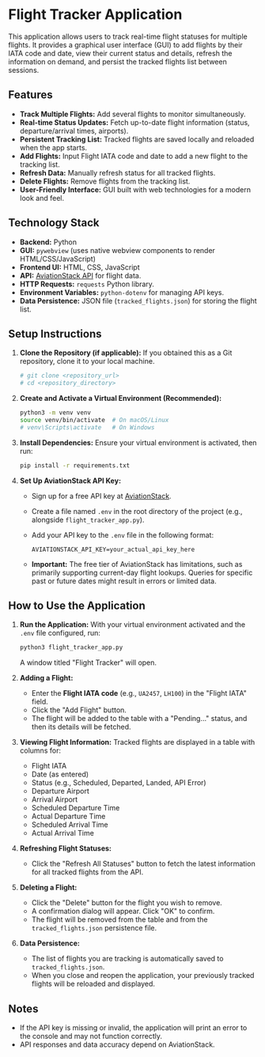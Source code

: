 # Flight Tracker Application

This application allows users to track real-time flight statuses for multiple flights. It provides a graphical user interface (GUI) to add flights by their IATA code and date, view their current status and details, refresh the information on demand, and persist the tracked flights list between sessions.

## Features

* **Track Multiple Flights:** Add several flights to monitor simultaneously.
* **Real-time Status Updates:** Fetch up-to-date flight information (status, departure/arrival times, airports).
* **Persistent Tracking List:** Tracked flights are saved locally and reloaded when the app starts.
* **Add Flights:** Input Flight IATA code and date to add a new flight to the tracking list.
* **Refresh Data:** Manually refresh status for all tracked flights.
* **Delete Flights:** Remove flights from the tracking list.
* **User-Friendly Interface:** GUI built with web technologies for a modern look and feel.

## Technology Stack

* **Backend:** Python
* **GUI:** `pywebview` (uses native webview components to render HTML/CSS/JavaScript)
* **Frontend UI:** HTML, CSS, JavaScript
* **API:** [AviationStack API](https://aviationstack.com/) for flight data.
* **HTTP Requests:** `requests` Python library.
* **Environment Variables:** `python-dotenv` for managing API keys.
* **Data Persistence:** JSON file (`tracked_flights.json`) for storing the flight list.

## Setup Instructions

1. **Clone the Repository (if applicable):**
   If you obtained this as a Git repository, clone it to your local machine.

   ```bash
   # git clone <repository_url>
   # cd <repository_directory>
   ```

2. **Create and Activate a Virtual Environment (Recommended):**

   ```bash
   python3 -m venv venv
   source venv/bin/activate  # On macOS/Linux
   # venv\Scripts\activate   # On Windows
   ```

3. **Install Dependencies:**
   Ensure your virtual environment is activated, then run:

   ```bash
   pip install -r requirements.txt
   ```

4. **Set Up AviationStack API Key:**
   * Sign up for a free API key at [AviationStack](https://aviationstack.com/).
   * Create a file named `.env` in the root directory of the project (e.g., alongside `flight_tracker_app.py`).
   * Add your API key to the `.env` file in the following format:

     ```env
     AVIATIONSTACK_API_KEY=your_actual_api_key_here
     ```

   * **Important:** The free tier of AviationStack has limitations, such as primarily supporting current-day flight lookups. Queries for specific past or future dates might result in errors or limited data.

## How to Use the Application

1. **Run the Application:**
   With your virtual environment activated and the `.env` file configured, run:

   ```bash
   python3 flight_tracker_app.py
   ```

   A window titled "Flight Tracker" will open.

2. **Adding a Flight:**
   * Enter the **Flight IATA code** (e.g., `UA2457`, `LH100`) in the "Flight IATA" field.
   * Click the "Add Flight" button.
   * The flight will be added to the table with a "Pending..." status, and then its details will be fetched.

3. **Viewing Flight Information:**
   Tracked flights are displayed in a table with columns for:
   * Flight IATA
   * Date (as entered)
   * Status (e.g., Scheduled, Departed, Landed, API Error)
   * Departure Airport
   * Arrival Airport
   * Scheduled Departure Time
   * Actual Departure Time
   * Scheduled Arrival Time
   * Actual Arrival Time

4. **Refreshing Flight Statuses:**
   * Click the "Refresh All Statuses" button to fetch the latest information for all tracked flights from the API.

5. **Deleting a Flight:**
   * Click the "Delete" button for the flight you wish to remove.
   * A confirmation dialog will appear. Click "OK" to confirm.
   * The flight will be removed from the table and from the `tracked_flights.json` persistence file.

6. **Data Persistence:**
   * The list of flights you are tracking is automatically saved to `tracked_flights.json`.
   * When you close and reopen the application, your previously tracked flights will be reloaded and displayed.

## Notes

* If the API key is missing or invalid, the application will print an error to the console and may not function correctly.
* API responses and data accuracy depend on AviationStack.
